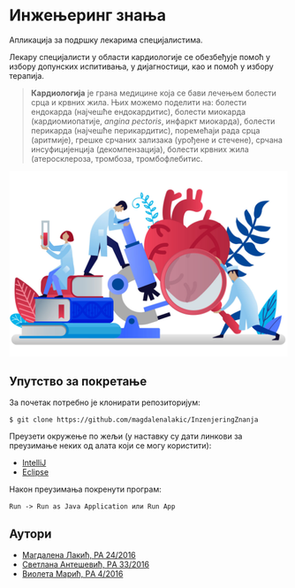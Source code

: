 # Инжењеринг знања

Апликација за подршку лекарима специјалистима.

Лекару специјалисти у области кардиологије се обезбеђује помоћ у избору допунских испитивања, у дијагностици, као и помоћ у избору терапија.


>**Кардиологија** је грана медицине која се бави лечењем болести срца и крвних жила. Њих можемо поделити на: болести ендокарда (најчешће ендокардитис), болести миокарда (кардиомиопатије, *angina pectoris*, инфаркт миокарда), болести перикарда (најчешће перикардитис), поремећаји рада срца (аритмије), грешке срчаних зализака (урођене и стечене), срчана инсуфицијенција (декомпензација), болести крвних жила (атеросклероза, тромбоза, тромбофлебитис.


![Cardiology Logo](Cardiology.jpg)


## Упутство за покретање

За почетак потребно је клонирати репозиторијум:
```
$ git clone https://github.com/magdalenalakic/InzenjeringZnanja
```
Преузети окружење по жељи (у наставку су дати линкови за преузимање неких од алата који се могу користити):

* [IntelliJ](https://www.jetbrains.com/idea/download/#section=windows)
* [Eclipse](https://www.eclipse.org/downloads/)

Након преузимања покренути програм:
```
Run -> Run as Java Application или Run App

```

## Аутори

* [Магдалена Лакић, РА 24/2016](https://github.com/magdalenalakic)
* [Светлана Антешевић, РA 33/2016](https://github.com/SvetlanaAnt)
* [Виолета Марић, РA 4/2016](https://github.com/violetamaric)




